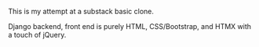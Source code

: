 This is my attempt at a substack basic clone.

Django backend, front end is purely HTML, CSS/Bootstrap, and HTMX with a touch of jQuery.

